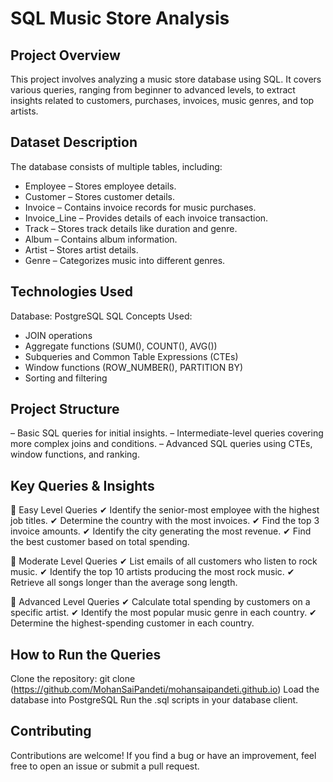 # SQL Music Store Analysis
## Project Overview
This project involves analyzing a music store database using SQL. It covers various queries, ranging from beginner to advanced levels, to extract insights related to customers, purchases, invoices, music genres, and top artists.
## Dataset Description
The database consists of multiple tables, including:
* Employee – Stores employee details.
* Customer – Stores customer details.
* Invoice – Contains invoice records for music purchases.
* Invoice_Line – Provides details of each invoice transaction.
* Track – Stores track details like duration and genre.
* Album – Contains album information.
* Artist – Stores artist details.
* Genre – Categorizes music into different genres.
##  Technologies Used
Database: PostgreSQL
SQL Concepts Used:
* JOIN operations
* Aggregate functions (SUM(), COUNT(), AVG())
* Subqueries and Common Table Expressions (CTEs)
* Window functions (ROW_NUMBER(), PARTITION BY)
* Sorting and filtering
## Project Structure
 – Basic SQL queries for initial insights.
 – Intermediate-level queries covering more complex joins and conditions.
 – Advanced SQL queries using CTEs, window functions, and ranking.
## Key Queries & Insights
🔹 Easy Level Queries
✔ Identify the senior-most employee with the highest job titles.
✔ Determine the country with the most invoices.
✔ Find the top 3 invoice amounts.
✔ Identify the city generating the most revenue.
✔ Find the best customer based on total spending.

🔹 Moderate Level Queries
✔ List emails of all customers who listen to rock music.
✔ Identify the top 10 artists producing the most rock music.
✔ Retrieve all songs longer than the average song length.

🔹 Advanced Level Queries
✔ Calculate total spending by customers on a specific artist.
✔ Identify the most popular music genre in each country.
✔ Determine the highest-spending customer in each country.
## How to Run the Queries
Clone the repository:
git clone (https://github.com/MohanSaiPandeti/mohansaipandeti.github.io)
Load the database into PostgreSQL
Run the .sql scripts in your database client.
## Contributing
Contributions are welcome! If you find a bug or have an improvement, feel free to open an issue or submit a pull request.
